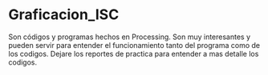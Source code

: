 # Graficacion_ISC
Son códigos y programas hechos en Processing. Son muy interesantes y pueden servir para entender el funcionamiento tanto del programa como de los codigos.
Dejare los reportes de practica para entender a mas detalle los codigos.
